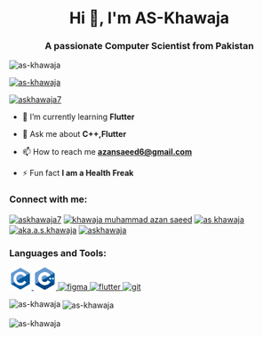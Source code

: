 <h1 align="center">Hi 👋, I'm AS-Khawaja</h1>
<h3 align="center">A passionate Computer Scientist from Pakistan</h3>

<p align="left"> <img src="https://komarev.com/ghpvc/?username=as-khawaja&label=Profile%20views&color=0e75b6&style=flat" alt="as-khawaja" /> </p>

<p align="left"> <a href="https://github.com/ryo-ma/github-profile-trophy"><img src="https://github-profile-trophy.vercel.app/?username=as-khawaja" alt="as-khawaja" /></a> </p>

<p align="left"> <a href="https://twitter.com/askhawaja7" target="blank"><img src="https://img.shields.io/twitter/follow/askhawaja7?logo=twitter&style=for-the-badge" alt="askhawaja7" /></a> </p>

- 🌱 I’m currently learning **Flutter**

- 💬 Ask me about **C++,Flutter**

- 📫 How to reach me **azansaeed6@gmail.com**

- ⚡ Fun fact **I am a Health Freak**

<h3 align="left">Connect with me:</h3>
<p align="left">
<a href="https://twitter.com/askhawaja7" target="blank"><img align="center" src="https://raw.githubusercontent.com/rahuldkjain/github-profile-readme-generator/master/src/images/icons/Social/twitter.svg" alt="askhawaja7" height="30" width="40" /></a>
<a href="https://linkedin.com/in/khawaja muhammad azan saeed" target="blank"><img align="center" src="https://raw.githubusercontent.com/rahuldkjain/github-profile-readme-generator/master/src/images/icons/Social/linked-in-alt.svg" alt="khawaja muhammad azan saeed" height="30" width="40" /></a>
<a href="https://fb.com/as khawaja" target="blank"><img align="center" src="https://raw.githubusercontent.com/rahuldkjain/github-profile-readme-generator/master/src/images/icons/Social/facebook.svg" alt="as khawaja" height="30" width="40" /></a>
<a href="https://instagram.com/aka.a.s.khawaja" target="blank"><img align="center" src="https://raw.githubusercontent.com/rahuldkjain/github-profile-readme-generator/master/src/images/icons/Social/instagram.svg" alt="aka.a.s.khawaja" height="30" width="40" /></a>
<a href="https://auth.geeksforgeeks.org/user/askhawaja" target="blank"><img align="center" src="https://raw.githubusercontent.com/rahuldkjain/github-profile-readme-generator/master/src/images/icons/Social/geeks-for-geeks.svg" alt="askhawaja" height="30" width="40" /></a>
</p>

<h3 align="left">Languages and Tools:</h3>
<p align="left"> <a href="https://www.cprogramming.com/" target="_blank" rel="noreferrer"> <img src="https://raw.githubusercontent.com/devicons/devicon/master/icons/c/c-original.svg" alt="c" width="40" height="40"/> </a> <a href="https://www.w3schools.com/cpp/" target="_blank" rel="noreferrer"> <img src="https://raw.githubusercontent.com/devicons/devicon/master/icons/cplusplus/cplusplus-original.svg" alt="cplusplus" width="40" height="40"/> </a> <a href="https://www.figma.com/" target="_blank" rel="noreferrer"> <img src="https://www.vectorlogo.zone/logos/figma/figma-icon.svg" alt="figma" width="40" height="40"/> </a> <a href="https://flutter.dev" target="_blank" rel="noreferrer"> <img src="https://www.vectorlogo.zone/logos/flutterio/flutterio-icon.svg" alt="flutter" width="40" height="40"/> </a> <a href="https://git-scm.com/" target="_blank" rel="noreferrer"> <img src="https://www.vectorlogo.zone/logos/git-scm/git-scm-icon.svg" alt="git" width="40" height="40"/> </a> </p>

<p><img align="left" src="https://github-readme-stats.vercel.app/api/top-langs?username=as-khawaja&show_icons=true&locale=en&layout=compact" alt="as-khawaja" /></p>

<p>&nbsp;<img align="center" src="https://github-readme-stats.vercel.app/api?username=as-khawaja&show_icons=true&locale=en" alt="as-khawaja" /></p>

<p><img align="center" src="https://github-readme-streak-stats.herokuapp.com/?user=as-khawaja&" alt="as-khawaja" /></p>
